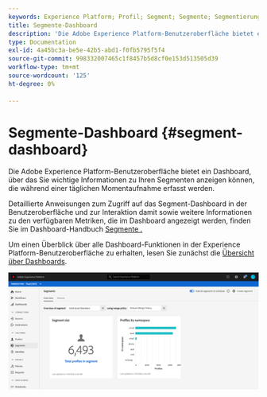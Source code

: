 ```yaml
---
keywords: Experience Platform; Profil; Segment; Segmente; Segmentierung; Benutzeroberfläche; Benutzeroberfläche; Anpassung; Segmentdashboard; Dashboard
title: Segmente-Dashboard
description: 'Die Adobe Experience Platform-Benutzeroberfläche bietet ein Dashboard, über das Sie wichtige Metriken zu Segmenten anzeigen können, die von Ihrem Unternehmen erstellt und gepflegt wurden. '
type: Documentation
exl-id: 4a45bc3a-be5e-42b5-abd1-f0fb5795f5f4
source-git-commit: 998332007465c1f8457b5d8cf0e153d513505d39
workflow-type: tm+mt
source-wordcount: '125'
ht-degree: 0%

---
```


#  Segmente-Dashboard  {#segment-dashboard}

Die Adobe Experience Platform-Benutzeroberfläche bietet ein Dashboard, über das Sie wichtige Informationen zu Ihren Segmenten anzeigen können, die während einer täglichen Momentaufnahme erfasst werden.

Detaillierte Anweisungen zum Zugriff auf das Segment-Dashboard in der Benutzeroberfläche und zur Interaktion damit sowie weitere Informationen zu den verfügbaren Metriken, die im Dashboard angezeigt werden, finden Sie im Dashboard-Handbuch [Segmente .](../../dashboards/guides/segments.md)

Um einen Überblick über alle Dashboard-Funktionen in der Experience Platform-Benutzeroberfläche zu erhalten, lesen Sie zunächst die [Übersicht über Dashboards](../../dashboards/home.md).

![](../images/ui/segment-dashboard/dashboard-overview.png)
